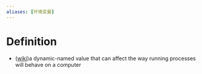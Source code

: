 ```yaml
---
aliases: [环境变量]
---
```

# Definition
- ([wiki](https://en.wikipedia.org/wiki/Environment_variable))a dynamic-named value that can affect the way running processes will behave on a computer